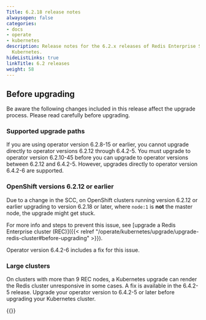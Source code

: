 ```yaml
---
Title: 6.2.18 release notes
alwaysopen: false
categories:
- docs
- operate
- kubernetes
description: Release notes for the 6.2.x releases of Redis Enterprise Software for
  Kubernetes.
hideListLinks: true
linkTitle: 6.2 releases
weight: 58
---
```

## Before upgrading

Be aware the following changes included in this release affect the upgrade process. Please read carefully before upgrading.

### Supported upgrade paths

If you are using operator version 6.2.8-15 or earlier, you cannot upgrade directly to operator versions 6.2.12 through 6.4.2-5. You must upgrade to operator version 6.2.10-45 before you can upgrade to operator versions between 6.2.12 and 6.4.2-5. However, upgrades directly to operator version 6.4.2-6 are supported.
  
### OpenShift versions 6.2.12 or earlier

Due to a change in the SCC, on OpenShift clusters running version 6.2.12 or earlier upgrading to version 6.2.18 or later, where `node:1` is <b>not</b> the master node, the upgrade might get stuck.

For more info and steps to prevent this issue, see [upgrade a Redis Enterprise cluster (REC)]({{< relref "/operate/kubernetes/upgrade/upgrade-redis-cluster#before-upgrading" >}}).

Operator version 6.4.2-6 includes a fix for this issue.

### Large clusters

On clusters with more than 9 REC nodes, a Kubernetes upgrade can render the Redis cluster unresponsive in some cases. A fix is available in the 6.4.2-5 release. Upgrade your operator version to 6.4.2-5 or later before upgrading your Kubernetes cluster. 

{{<table-children columnNames="Version&nbsp;(Release&nbsp;date)&nbsp;,Major changes" columnSources="LinkTitle,Description" enableLinks="LinkTitle">}}